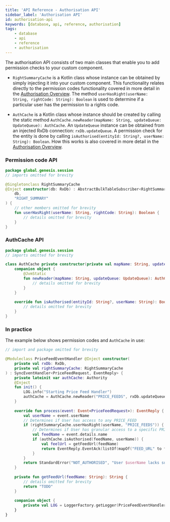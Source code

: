 ```yaml
---
title: 'API Reference - Authorisation API'
sidebar_label: 'Authorisation API'
id: authorisation-api
keywords: [database, api, reference, authorisation]
tags:
    - database
    - api
    - reference
    - authorisation
---
```


The authorisation API consists of two main classes that enable you to add permission checks to your custom component.

-   `RightSummaryCache` is a Kotlin class whose instance can be obtained by simply injecting it into your custom component. This functionality relates directly to the permission codes functionality covered in more detail in the [Authorisation Overview](/server/access-control/authorisation-overview/). The method `userHasRight(userName: String, rightCode: String): Boolean` is used to determine if a particular user has the permission to a rights code.

-   `AuthCache` is a Kotlin class whose instance should be created by calling the static method `AuthCache.newReader(mapName: String, updateQueue: UpdateQueue): AuthCache`.
    An `UpdateQueue` instance can be obtained from an injected RxDb connection: `rxDb.updateQueue`. A permission check for the entity is done by calling `isAuthorised(entityId: String?, userName: String): Boolean`. How this works is also covered in more detail in the [Authorisation Overview](/server/access-control/authorisation-overview/).

### Permission code API

```kotlin
package global.genesis.session
// imports omitted for brevity

@Singletonclass RightSummaryCache 
@Inject constructor(db: RxDb) : AbstractBulkTableSubscriber<RightSummaryCache.RightSummary>(
    db,
    "RIGHT_SUMMARY"
) {        
    // other members omitted for brevity    
    fun userHasRight(userName: String, rightCode: String): Boolean {        
        // details omitted for brevity 
    }
}
```

### AuthCache API

```kotlin
package global.genesis.session
// imports omitted for brevity

class AuthCache private constructor(private val mapName: String, updateQueue: UpdateQueue) : MasterAuthCache {      
    companion object {        
        @JvmStatic        
        fun newReader(mapName: String, updateQueue: UpdateQueue): AuthCache {
            // details omitted for brevity       
        }    
    }    
    
    override fun isAuthorised(entityId: String?, userName: String): Boolean {        
        // details omitted for brevity   
    }
}
```

### In practice

The example below shows permission codes and `AuthCache` in use:

```kotlin
// import and package omitted for brevity 

@Moduleclass PriceFeedEventHandler @Inject constructor(    
    private val rxDb: RxDb,    
    private val rightSummaryCache: RightSummaryCache
) : SyncEventHandler<PriceFeedRequest, EventReply> {    
    private lateinit var authCache: Authority    
    @Inject    
    fun init() {        
        LOG.info("Starting Price Feed Handler")        
        authCache = AuthCache.newReader("PRICE_FEEDS", rxDb.updateQueue)    
    }    
    
    override fun process(event: Event<PriceFeedRequest>): EventReply {        
        val userName = event.userName        
        // Determines if User has access to any PRICE_FEED        
        if (rightSummaryCache.userHasRight(userName, "PRICE_FEEDS")) {            
            // Determines if User has granular access to a specific PRICE_FEED            
            val feedName = event.details.name            
            if (authCache.isAuthorised(feedName, userName)) {                
                val feelUrl = getFeedUrl(feedName)               
                return EventReply.EventAck(listOf(mapOf("FEED_URL" to feelUrl)))            
            }        
        }        
        return StandardError("NOT_AUTHORISED", "User $userName lacks sufficient permissions").toEventNackError()    
    }    
    
    private fun getFeedUrl(feedName: String): String {        
        // details omitted for brevity        
        return "TODO"    
    }    
    
    companion object {        
        private val LOG = LoggerFactory.getLogger(PriceFeedEventHandler::class.java)    
    }
}
```
